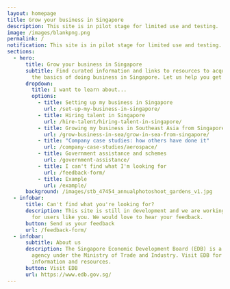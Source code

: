 ```yaml
---
layout: homepage
title: Grow your business in Singapore
description: This site is in pilot stage for limited use and testing.
image: /images/blankpng.png
permalink: /
notification: This site is in pilot stage for limited use and testing.
sections:
  - hero:
      title: Grow your business in Singapore
      subtitle: Find curated information and links to resources to acquaint you with
        the basics of doing business in Singapore. Let us help you get started.
      dropdown:
        title: I want to learn about...
        options:
          - title: Setting up my business in Singapore
            url: /set-up-my-business-in-singapore/
          - title: Hiring talent in Singapore
            url: /hire-talent/hiring-talent-in-singapore/
          - title: Growing my business in Southeast Asia from Singapore
            url: /grow-business-in-sea/grow-in-sea-from-singapore/
          - title: "Company case studies: how others have done it"
            url: /company-case-studies/aerospace/
          - title: Government assistance and schemes
            url: /government-assistance/
          - title: I can't find what I'm looking for
            url: /feedback-form/
          - title: Example
            url: /example/
      background: /images/stb_47454_annualphotoshoot_gardens_v1.jpg
  - infobar:
      title: Can't find what you're looking for?
      description: This site is still in development and we are working to improve it
        for users like you. We would love to hear your feedback.
      button: Send us your feedback
      url: /feedback-form/
  - infobar:
      subtitle: About us
      description: The Singapore Economic Development Board (EDB) is a government
        agency under the Ministry of Trade and Industry. Visit EDB for more
        information and resources.
      button: Visit EDB
      url: https://www.edb.gov.sg/
---
```

